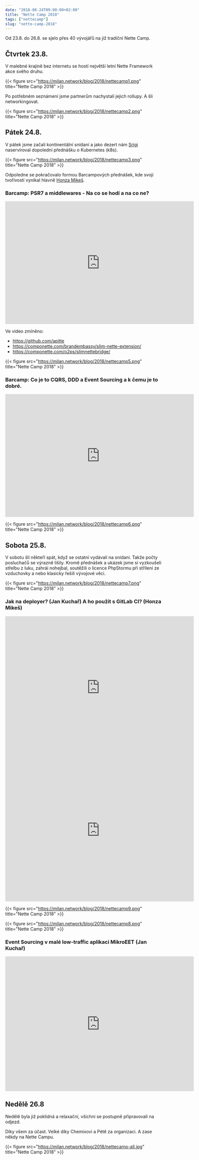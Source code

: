 ```yaml
---
date: "2018-08-24T09:00:00+02:00"
title: "Nette Camp 2018"
tags: ["nettecamp"]
slug: "nette-camp-2018"
---
```


Od 23.8. do 26.8. se sjelo přes 40 vývojářů na již tradiční Nette Camp.

<!--more-->

## Čtvrtek 23.8.

V malebné krajině bez internetu se hostí největší letní Nette Framework akce svého druhu.

{{< figure src="https://milan.network/blog/2018/nettecamp1.png" title="Nette Camp 2018" >}}

Po potřebném seznámení jsme partnerům nachystali jejich rollupy. A šli networkingovat.

{{< figure src="https://milan.network/blog/2018/nettecamp2.png" title="Nette Camp 2018" >}}

## Pátek 24.8.

V pátek jsme začali kontinentální snídaní a jako dezert nám [Srigi](https://twitter.com/srigi) naservíroval
dopolední přednášku o Kubernetes (k8s).

{{< figure src="https://milan.network/blog/2018/nettecamp3.png" title="Nette Camp 2018" >}}

Odpoledne se pokračovalo formou Barcampových přednášek, kde svoji tvořivostí vynikal hlavně [Honza Mikeš](https://github.com/janmikes).

### Barcamp: PSR7 a middlewares - Na co se hodí a na co ne?

<iframe class="mx-auto" src="https://www.facebook.com/plugins/video.php?href=https%3A%2F%2Fwww.facebook.com%2Fpehapkari%2Fvideos%2F2668961313328894%2F&width=600&show_text=true&height=391" width="600" height="391" style="border:none;overflow:hidden" scrolling="no" frameborder="0" allowTransparency="true" allow="encrypted-media" allowFullScreen="true"></iframe>

Ve video zmíněno:

- https://github.com/apitte
- https://componette.com/brandembassy/slim-nette-extension/
- https://componette.com/o2ps/slimnettebridge/

{{< figure src="https://milan.network/blog/2018/nettecamp5.png" title="Nette Camp 2018" >}}

### Barcamp: Co je to CQRS, DDD a Event Sourcing a k čemu je to dobré.

<iframe class="mx-auto" src="https://www.facebook.com/plugins/video.php?href=https%3A%2F%2Fwww.facebook.com%2Fpehapkari%2Fvideos%2F477783196059425%2F&width=600&show_text=true&appId=707095916103660&height=391" width="600" height="391" style="border:none;overflow:hidden" scrolling="no" frameborder="0" allowTransparency="true" allow="encrypted-media" allowFullScreen="true"></iframe>

{{< figure src="https://milan.network/blog/2018/nettecamp6.png" title="Nette Camp 2018" >}}

## Sobota 25.8.

V sobotu šli někteří spát, když se ostatní vydávali na snídani. Takže počty posluchačů se výrazně lišily. Kromě přednášek a ukázek jsme si vyzkoušeli střelbu z luku, zahrái nohejbal, soutěžili o licence PhpStormu při střílení ze vzduchovky a nebo klasicky řešili vývojové věci.

{{< figure src="https://milan.network/blog/2018/nettecamp7.png" title="Nette Camp 2018" >}}

### Jak na deployer? (Jan Kuchař) A ho použít s GitLab CI? (Honza Mikeš)

<iframe class="mx-auto mb-4" width="600" height="454" src="https://www.youtube.com/embed/3d5H2P-CgRg" frameborder="0" allow="autoplay; encrypted-media" allowfullscreen></iframe>

<iframe class="mx-auto" src="https://www.facebook.com/plugins/video.php?href=https%3A%2F%2Fwww.facebook.com%2Fpehapkari%2Fvideos%2F457114028117760%2F&width=600&show_text=true&height=454" width="600" height="454" style="border:none;overflow:hidden" scrolling="no" frameborder="0" allowTransparency="true" allow="encrypted-media" allowFullScreen="true"></iframe>

{{< figure src="https://milan.network/blog/2018/nettecamp9.png" title="Nette Camp 2018" >}}

{{< figure src="https://milan.network/blog/2018/nettecamp8.png" title="Nette Camp 2018" >}}

### Event Sourcing v malé low-traffic aplikaci MikroEET (Jan Kuchař)

<iframe class="mx-auto" src="https://www.facebook.com/plugins/video.php?href=https%3A%2F%2Fwww.facebook.com%2Fpehapkari%2Fvideos%2F235252243854364%2F&width=600&show_text=true&height=429" width="600" height="429" style="border:none;overflow:hidden" scrolling="no" frameborder="0" allowTransparency="true" allow="encrypted-media" allowFullScreen="true"></iframe>

## Nedělě 26.8

Nedělě byla již poklidná a relaxační, všichni se postupně připravovali na odjezd.

Díky všem za účast. Velké díky Chemixovi a Pétě za organizaci. A zase někdy na Nette Campu.

{{< figure src="https://milan.network/blog/2018/nettecamp-all.jpg" title="Nette Camp 2018" >}}
